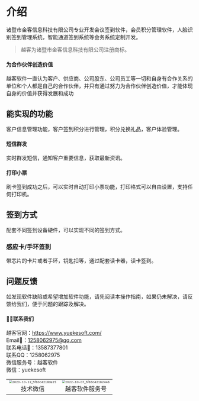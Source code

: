 # 介绍

诸暨市金客信息科技有限公司专业开发会议签到软件，会员积分管理软件，人脸识别签到管理系统，智能通道签到系统等会务系统定制开发。

> 越客为诸暨市金客信息科技有限公司注册商标。

#### 为合作伙伴创造价值

越客软件一直认为客户、供应商、公司股东、公司员工等一切和自身有合作关系的单位和个人都是自己的合作伙伴，并只有通过努力为合作伙伴创造价值，才能体现自身的价值并获得发展和成功


## 能实现的功能

客户信息管理功能，客户签到积分进行管理，积分兑换礼品，客户体验管理。

#### 短信群发

实时群发短信，通知客户重要信息，获取最新资讯。

#### 打印小票

刷卡签到成功之后，可以实时自动打印小票功能，打印格式可以自由设置，支持任何打印机。

## 签到方式

配套不同签到设备硬件，可以实现不同的签到方式。

### 感应卡/手环签到

带芯片的卡片或者手环，钥匙扣等，通过配套读卡器，读卡签到。



## 问题反馈

如发现软件缺陷或希望增加软件功能，请先阅读本操作指南，如果仍未解决，请反馈给我们，便于问题的跟踪及解决。

#### :frowning_man:联系我们

越客官网：https://www.yuekesoft.com/<br>
Email:email:：1258062975@qq.com<br>
联系电话:iphone:：13587377801<br>
联系QQ：1258062975<br>
微信服务号：越客软件<br>
微信：yuekesoft

<!--图片并排 -->
<style>
td, th {
   border: none!important;
}
</style>
<div><table frame=void>	<!--用了<div>进行封装-->
	<tr>
        <td><div><center>	<!--每个格子内是图片加标题-->
        	<img src="https://vuepressdocs.oss-cn-hangzhou.aliyuncs.com/docsimages/202209201133633.jpg"
                 alt="2020-10-12_5f83c4218da15"
                 style="zoom:50%;"/>	<!--高度设置-->
        	<br>	<!--换行-->
        	技术微信	<!--标题1-->
        </center></div></td>    
     	<td><div><center>	<!--第二张图片-->
    		<img src="https://vuepressdocs.oss-cn-hangzhou.aliyuncs.com/docsimages/202210071422446.jpg"
                 alt="2022-10-07_5f83c42182446"
                 style="zoom:50%;"/>	
    		<br>
    		越客软件服务号
        </center></div></td>
	</tr>
</table></div>




